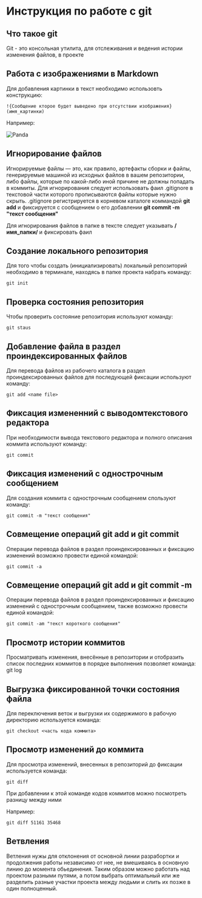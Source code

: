 # **Инструкция по работе с git**

## Что такое git

Git - это консольная утилита, для отслеживания и ведения истории изменения файлов, в проекте

## Работа с изображениями в Markdown

Для добавления картинки в текст необходимо использовть конструкцию:

    !{Сообщение кторое будет выведено при отсутствии изображения}(имя_картинки)

Например:

![Panda](images/Panda.jpg)

## Игнорирование файлов

Игнорируемые файлы — это, как правило, артефакты сборки и файлы, генерируемые машиной из исходных файлов в вашем репозитории, либо файлы, которые по какой-либо иной причине не должны попадать в коммиты.
Для игнорирования следует использовать фаил .gitignore в текстовой части которого прописываются файлы которые нужно скрыть.
.gitignore регистрируется в корневом каталоге коммандой **git add** и фиксируется с сообщением о его добавлении **git commit -m "текст сообщения"**

Для игнорирования файлов в папке в тексте следует указывать **/имя_папки/** и фиксировать фаил

## Создание локального репозитория

Для того чтобы создать (инициализировать) локальный репозиторий необходимо в терминале, находясь в папке проекта набрать команду:

    git init

## Проверка состояния репозитория

Чтобы проверить состояние репозитория используют команду:

    git staus

## Добавление файла в раздел проиндексированных файлов

Для перевода файлов из рабочего каталога в раздел проиндексированных файлов для последующей фиксации используют команду:

    git add <name file>

## Фиксация измененний с выводомтекстового редактора

При необходимости вывода текстового редактора и полного описания коммита используют команду:

    git commit

## Фиксация изменений с однострочным сообщением

Для создания коммита с однострочным сообщением спользуют команду:

    git commit -m "текст сообщения"

## Совмещение операций git add и git commit

Операции перевода файлов в раздел проиндексированных и фиксацию изменений возможно провести единой командой:

    git commit -a 

## Совмещение операций git add и git commit -m

Операции перевода файлов в раздел проиндексированных и фиксацию изменений с однострочным сообщением, также возможно провести единой командой:

    git commit -am "текст короткого сообщения"

## Просмотр истории коммитов

Просматривать изменения, внесённые в репозитории и отобразить список последних коммитов в порядке выполнения позволяет команда:
    git log

## Выгрузка фиксированной точки состояния файла

Для переключения веток и выгрузки их содержимого в рабочую директорию используется команда:
   
    git checkout <часть кода коммита>

## Просмотр изменений до коммита

Для просмотра изменений, внесенных в репозиторий до фиксации используется команда:

    git diff

При добавлении к этой команде кодов коммитов можно посмотреть разницу между ними 

Например:

    git diff 51161 35468

## Ветвления

Ветления нужы для отклонения от основной линии разрабортки и продолжения работы независимо от нее, не вмешиваясь в основную линию до момента обьединения. Таким образом можно работать над проектом разными путями, а потом выбрать оптимальный или же разделить разные участки проекта между людьми и слить их позже в один полноценный.


